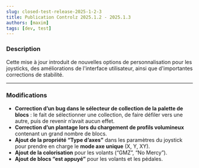 ```yaml
---
slug: closed-test-release-2025-1-2-3
title: Publication Controlz 2025.1.2 - 2025.1.3
authors: [maxim]
tags: [dev, test]
---
```


### Description

Cette mise à jour introduit de nouvelles options de personnalisation pour les joysticks, des améliorations de l'interface utilisateur, ainsi que d'importantes corrections de stabilité.

<!-- truncate -->
---

### Modifications

- **Correction d’un bug dans le sélecteur de collection de la palette de blocs** : le fait de sélectionner une collection, de faire défiler vers une autre, puis de revenir n’avait aucun effet.
- **Correction d’un plantage lors du chargement de profils volumineux** contenant un grand nombre de blocs.
- **Ajout de la propriété “Type d’axes”** dans les paramètres du joystick pour prendre en charge le **mode axe unique** (X, Y, XY).
- **Ajout de la colorisation** pour les volants (“GMZ”, “No Mercy”).
- **Ajout de blocs “est appuyé”** pour les volants et les pédales.